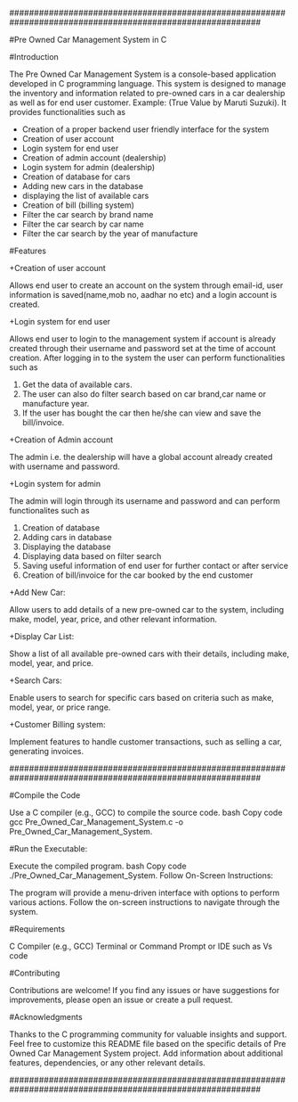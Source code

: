 ###########################################################################################################

#Pre Owned Car Management System in C

#Introduction

The Pre Owned Car Management System is a console-based application developed in C programming language. This system is designed to manage the inventory and information related to pre-owned cars in a car dealership as well as for end user customer. Example: (True Value by Maruti Suzuki). 
It provides functionalities such as 

+ Creation of a proper backend user friendly interface for the system
+ Creation of user account
+ Login system for end user
+ Creation of admin account (dealership)
+ Login system for admin (dealership)
+ Creation of database for cars 
+ Adding new cars in the database
+ displaying the list of available cars
+ Creation of bill (billing system)
+ Filter the car search by brand name
+ Filter the car search by car name
+ Filter the car search by the year of manufacture
  

#Features

+Creation of user account 

Allows end user to create an account on the system through email-id, user information is saved(name,mob no, aadhar no etc) and a login account is created.

+Login system for end user

Allows end user to login to the management system  if account is already created through their username and password set at the time of account creation. After logging in to the system the user can perform functionalities such as

 1. Get the data of available cars. 
 2. The user can also do filter search based on car brand,car name or manufacture year.
 3. If the user has bought the car then he/she can view and save the  bill/invoice. 


+Creation of Admin account

The admin i.e. the dealership will have a global account already created with username and password. 

+Login system for admin 

The admin will login through its username and password and can perform functionalites such as

1. Creation of database
2. Adding cars in database
3. Displaying the database
4. Displaying data based on filter search
5. Saving useful information of end user for further contact or after service
6. Creation of bill/invoice for the car booked by the end customer

+Add New Car:

Allow users to add details of a new pre-owned car to the system, including make, model, year, price, and other relevant information.

+Display Car List:

Show a list of all available pre-owned cars with their details, including make, model, year, and price.

+Search Cars:

Enable users to search for specific cars based on criteria such as make, model, year, or price range.

+Customer Billing system:

Implement features to handle customer transactions, such as selling a car, generating invoices.


###########################################################################################################

#Compile the Code

Use a C compiler (e.g., GCC) to compile the source code.
bash
Copy code
gcc Pre_Owned_Car_Management_System.c -o Pre_Owned_Car_Management_System.

#Run the Executable:

Execute the compiled program.
bash
Copy code
./Pre_Owned_Car_Management_System.
Follow On-Screen Instructions:

The program will provide a menu-driven interface with options to perform various actions. Follow the on-screen instructions to navigate through the system.

#Requirements

C Compiler (e.g., GCC)
Terminal or Command Prompt or IDE such as Vs code

#Contributing

Contributions are welcome! If you find any issues or have suggestions for improvements, please open an issue or create a pull request.


#Acknowledgments

Thanks to the C programming community for valuable insights and support.
Feel free to customize this README file based on the specific details of Pre Owned Car Management System project. Add information about additional features, dependencies, or any other relevant details.

###########################################################################################################

